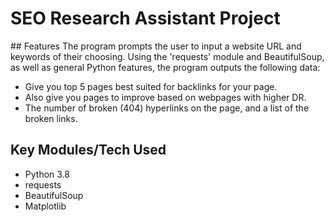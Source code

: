 <h1>SEO Research Assistant Project</h1>
## Features
The program prompts the user to input a website URL and 
keywords of their choosing. Using the 'requests' module and 
BeautifulSoup, as well as general Python features, the 
program outputs the following data:

* Give you top 5 pages best suited for backlinks for your page.
* Also give you pages to improve based on webpages with higher DR.
* The number of broken (404) hyperlinks on the page, and 
a list of the broken links.


## Key Modules/Tech Used
* Python 3.8
* requests
* BeautifulSoup
* Matplotlib

